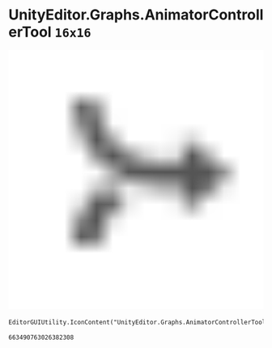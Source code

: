 # UnityEditor.Graphs.AnimatorControllerTool `16x16`
<img src="/img/UnityEditor.Graphs.AnimatorControllerTool.png" width=512 height=512>

``` CSharp
EditorGUIUtility.IconContent("UnityEditor.Graphs.AnimatorControllerTool")
```
```
663490763026382308
```
